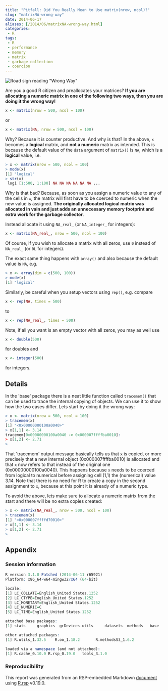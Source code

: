 ```yaml
---
title: "Pitfall: Did You Really Mean to Use matrix(nrow, ncol)?"
slug: "matrixNA-wrong-way"
date: 2014-06-17
aliases: [/2014/06/matrixNA-wrong-way.html]
categories:
 - R
tags:
 - R
 - performance
 - memory
 - matrix
 - garbage collection
 - coercion
---
```


![Road sign reading "Wrong Way"](/post/wrong_way_035.jpg)


Are you a good R citizen and preallocates your matrices?  **If you are allocating a numeric matrix in one of the following two ways, then you are doing it the wrong way!**
```r
x <- matrix(nrow = 500, ncol = 100)
```
or
```r
x <- matrix(NA, nrow = 500, ncol = 100)
```
Why?  Because it is counter productive.  And why is that?  In the above, `x` becomes a **logical** matrix, and **not a numeric** matrix as intended.  This is because the default value of the `data` argument of `matrix()` is `NA`, which is a **logical** value, i.e.
```r
> x <- matrix(nrow = 500, ncol = 100)
> mode(x)
[1] "logical"
> str(x)
 logi [1:500, 1:100] NA NA NA NA NA NA ...
```
Why is that bad?  Because, as soon as you assign a numeric value to any of the cells in `x`, the matrix will first have to be coerced to numeric when the new value is assigned.  **The originally allocated logical matrix was allocated in vain and just adds an unnecessary memory footprint and extra work for the garbage collector**.

Instead allocate it using `NA_real_` (or `NA_integer_` for integers):
```r
x <- matrix(NA_real_, nrow = 500, ncol = 100)
```
Of course, if you wish to allocate a matrix with all zeros, use `0` instead of `NA_real_` (or `0L` for integers).

The exact same thing happens with `array()` and also because the default value is `NA`, e.g.
```r
> x <- array(dim = c(500, 100))
> mode(x)
[1] "logical"
```

Similarly, be careful when you setup vectors using `rep()`, e.g. compare
```r
x <- rep(NA, times = 500)
```
to
```r
x <- rep(NA_real_, times = 500)
```
Note, if all you want is an empty vector with all zeros, you may as well use
```r
x <- double(500)
```
for doubles and
```r
x <- integer(500)
```
for integers.


## Details
In the 'base' package there is a neat little function called `tracemem()` that can be used to trace the internal copying of objects.  We can use it to show how the two cases differ. Lets start by doing it the wrong way:
```r
> x <- matrix(nrow = 500, ncol = 100)
> tracemem(x)
[1] "<0x00000000100a0040>"
> x[1,1] <- 3.14
tracemem[0x00000000100a0040 -> 0x000007ffffba0010]:
> x[1,2] <- 2.71
>
```
That 'tracemem' output message basically tells us that `x` is copied, or more precisely that a new internal object (0x000007ffffba0010) is allocated and that `x` now refers to that instead of the original one (0x00000000100a0040).  This happens because `x` needs to be coerced from logical to numerical before assigning cell (1,1) the (numerical) value 3.14.  Note that there is no need for R to create a copy in the second assignment to `x`, because at this point it is already of a numeric type.

To avoid the above, lets make sure to allocate a numeric matrix from the start and there will be no extra copies created:
```r
> x <- matrix(NA_real_, nrow = 500, ncol = 100)
> tracemem(x)
[1] "<0x000007ffffd70010>"
> x[1,1] <- 3.14
> x[1,2] <- 2.71
>
```


## Appendix

### Session information
```r
R version 3.1.0 Patched (2014-06-11 r65921)
Platform: x86_64-w64-mingw32/x64 (64-bit)

locale:
[1] LC_COLLATE=English_United States.1252 
[2] LC_CTYPE=English_United States.1252   
[3] LC_MONETARY=English_United States.1252
[4] LC_NUMERIC=C                          
[5] LC_TIME=English_United States.1252    

attached base packages:
[1] stats     graphics  grDevices utils     datasets  methods   base     

other attached packages:
[1] R.utils_1.32.5    R.oo_1.18.2       R.methodsS3_1.6.2

loaded via a namespace (and not attached):
[1] R.cache_0.10.0 R.rsp_0.19.0   tools_3.1.0   
```

### Reproducibility

This report was generated from an RSP-embedded Markdown [document](https://gist.github.com/HenrikBengtsson/854d13a11a33b3d43ec3/raw/matrixNA.md.rsp) using [R.rsp](http://cran.r-project.org/package=R.rsp) v0.19.0.
<!--
It can be recompiled as `R.rsp::rfile("https://gist.github.com/HenrikBengtsson/854d13a11a33b3d43ec3/raw/matrixNA.md.rsp")`.
-->
